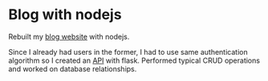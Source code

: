# Blog with nodejs

Rebuilt my <a href='https://github.com/ndujesco/blog'>blog website</a> with nodejs.


Since I already had users in the former, I had to use same authentication algorithm so I created an <a href='https://github.com/ndujesco/compareHash'>API</a> with flask.
Performed typical CRUD operations and worked on database relationships.
